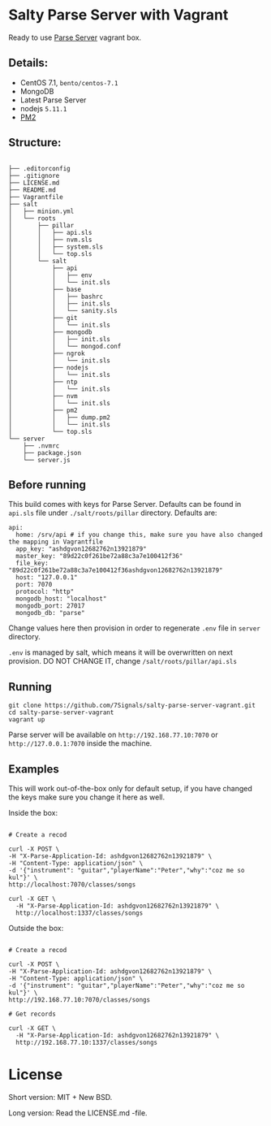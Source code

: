 # Salty Parse Server with Vagrant

Ready to use [Parse Server](https://github.com/ParsePlatform/parse-server) vagrant box.

## Details:

* CentOS 7.1, `bento/centos-7.1`
* MongoDB
* Latest Parse Server
* nodejs `5.11.1`
* [PM2](https://github.com/Unitech/pm2)

## Structure:

```

├── .editorconfig
├── .gitignore
├── LICENSE.md
├── README.md
├── Vagrantfile
├── salt
│   ├── minion.yml
│   └── roots
│       ├── pillar
│       │   ├── api.sls
│       │   ├── nvm.sls
│       │   ├── system.sls
│       │   └── top.sls
│       └── salt
│           ├── api
│           │   ├── env
│           │   └── init.sls
│           ├── base
│           │   ├── bashrc
│           │   ├── init.sls
│           │   └── sanity.sls
│           ├── git
│           │   └── init.sls
│           ├── mongodb
│           │   ├── init.sls
│           │   └── mongod.conf
│           ├── ngrok
│           │   └── init.sls
│           ├── nodejs
│           │   └── init.sls
│           ├── ntp
│           │   └── init.sls
│           ├── nvm
│           │   └── init.sls
│           ├── pm2
│           │   ├── dump.pm2
│           │   └── init.sls
│           └── top.sls
└── server
    ├── .nvmrc
    ├── package.json
    └── server.js
```

## Before running

This build comes with keys for Parse Server. Defaults can be found in `api.sls` file under `./salt/roots/pillar` directory.
Defaults are:

```
api:
  home: /srv/api # if you change this, make sure you have also changed the mapping in Vagrantfile
  app_key: "ashdgvon12682762n13921879"
  master_key: "89d22c0f261be72a88c3a7e100412f36"
  file_key: "89d22c0f261be72a88c3a7e100412f36ashdgvon12682762n13921879"
  host: "127.0.0.1"
  port: 7070
  protocol: "http"
  mongodb_host: "localhost"
  mongodb_port: 27017
  mongodb_db: "parse"
```

Change values here then provision in order to regenerate `.env` file in `server` directory.

`.env`  is managed by salt, which means it will be overwritten on next provision.
DO NOT CHANGE IT, change `/salt/roots/pillar/api.sls`



## Running

```
git clone https://github.com/7Signals/salty-parse-server-vagrant.git
cd salty-parse-server-vagrant
vagrant up
```
Parse server will be available on `http://192.168.77.10:7070` or `http://127.0.0.1:7070` inside the machine.

## Examples

This will work out-of-the-box only for default setup, if you have changed the keys make sure you change it here as well.

Inside the box:

```shell

# Create a recod

curl -X POST \
-H "X-Parse-Application-Id: ashdgvon12682762n13921879" \
-H "Content-Type: application/json" \
-d '{"instrument": "guitar","playerName":"Peter","why":"coz me so kul"}' \
http://localhost:7070/classes/songs

curl -X GET \
  -H "X-Parse-Application-Id: ashdgvon12682762n13921879" \
  http://localhost:1337/classes/songs
```

Outside the box:

```shell

# Create a recod

curl -X POST \
-H "X-Parse-Application-Id: ashdgvon12682762n13921879" \
-H "Content-Type: application/json" \
-d '{"instrument": "guitar","playerName":"Peter","why":"coz me so kul"}' \
http://192.168.77.10:7070/classes/songs

# Get records

curl -X GET \
  -H "X-Parse-Application-Id: ashdgvon12682762n13921879" \
  http://192.168.77.10:1337/classes/songs

```


# License

Short version: MIT + New BSD.

Long version: Read the LICENSE.md -file.
